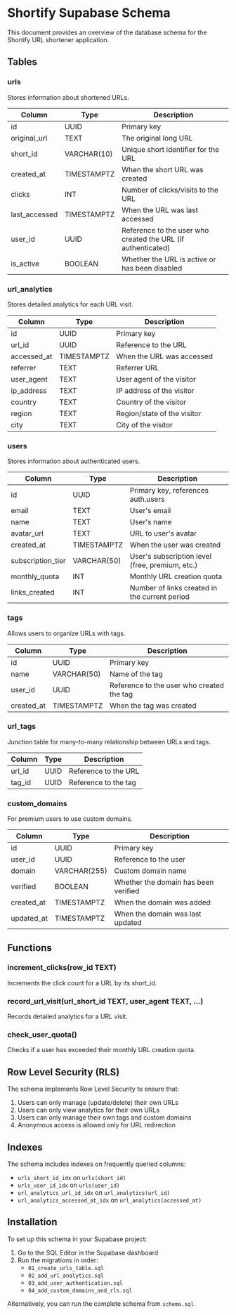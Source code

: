 # Shortify Supabase Schema

This document provides an overview of the database schema for the Shortify URL shortener application.

## Tables

### urls

Stores information about shortened URLs.

| Column        | Type        | Description                                                  |
| ------------- | ----------- | ------------------------------------------------------------ |
| id            | UUID        | Primary key                                                  |
| original_url  | TEXT        | The original long URL                                        |
| short_id      | VARCHAR(10) | Unique short identifier for the URL                          |
| created_at    | TIMESTAMPTZ | When the short URL was created                               |
| clicks        | INT         | Number of clicks/visits to the URL                           |
| last_accessed | TIMESTAMPTZ | When the URL was last accessed                               |
| user_id       | UUID        | Reference to the user who created the URL (if authenticated) |
| is_active     | BOOLEAN     | Whether the URL is active or has been disabled               |

### url_analytics

Stores detailed analytics for each URL visit.

| Column      | Type        | Description                 |
| ----------- | ----------- | --------------------------- |
| id          | UUID        | Primary key                 |
| url_id      | UUID        | Reference to the URL        |
| accessed_at | TIMESTAMPTZ | When the URL was accessed   |
| referrer    | TEXT        | Referrer URL                |
| user_agent  | TEXT        | User agent of the visitor   |
| ip_address  | TEXT        | IP address of the visitor   |
| country     | TEXT        | Country of the visitor      |
| region      | TEXT        | Region/state of the visitor |
| city        | TEXT        | City of the visitor         |

### users

Stores information about authenticated users.

| Column            | Type        | Description                                     |
| ----------------- | ----------- | ----------------------------------------------- |
| id                | UUID        | Primary key, references auth.users              |
| email             | TEXT        | User's email                                    |
| name              | TEXT        | User's name                                     |
| avatar_url        | TEXT        | URL to user's avatar                            |
| created_at        | TIMESTAMPTZ | When the user was created                       |
| subscription_tier | VARCHAR(50) | User's subscription level (free, premium, etc.) |
| monthly_quota     | INT         | Monthly URL creation quota                      |
| links_created     | INT         | Number of links created in the current period   |

### tags

Allows users to organize URLs with tags.

| Column     | Type        | Description                               |
| ---------- | ----------- | ----------------------------------------- |
| id         | UUID        | Primary key                               |
| name       | VARCHAR(50) | Name of the tag                           |
| user_id    | UUID        | Reference to the user who created the tag |
| created_at | TIMESTAMPTZ | When the tag was created                  |

### url_tags

Junction table for many-to-many relationship between URLs and tags.

| Column | Type | Description          |
| ------ | ---- | -------------------- |
| url_id | UUID | Reference to the URL |
| tag_id | UUID | Reference to the tag |

### custom_domains

For premium users to use custom domains.

| Column     | Type         | Description                          |
| ---------- | ------------ | ------------------------------------ |
| id         | UUID         | Primary key                          |
| user_id    | UUID         | Reference to the user                |
| domain     | VARCHAR(255) | Custom domain name                   |
| verified   | BOOLEAN      | Whether the domain has been verified |
| created_at | TIMESTAMPTZ  | When the domain was added            |
| updated_at | TIMESTAMPTZ  | When the domain was last updated     |

## Functions

### increment_clicks(row_id TEXT)

Increments the click count for a URL by its short_id.

### record_url_visit(url_short_id TEXT, user_agent TEXT, ...)

Records detailed analytics for a URL visit.

### check_user_quota()

Checks if a user has exceeded their monthly URL creation quota.

## Row Level Security (RLS)

The schema implements Row Level Security to ensure that:

1. Users can only manage (update/delete) their own URLs
2. Users can only view analytics for their own URLs
3. Users can only manage their own tags and custom domains
4. Anonymous access is allowed only for URL redirection

## Indexes

The schema includes indexes on frequently queried columns:

- `urls_short_id_idx` on `urls(short_id)`
- `urls_user_id_idx` on `urls(user_id)`
- `url_analytics_url_id_idx` on `url_analytics(url_id)`
- `url_analytics_accessed_at_idx` on `url_analytics(accessed_at)`

## Installation

To set up this schema in your Supabase project:

1. Go to the SQL Editor in the Supabase dashboard
2. Run the migrations in order:
   - `01_create_urls_table.sql`
   - `02_add_url_analytics.sql`
   - `03_add_user_authentication.sql`
   - `04_add_custom_domains_and_rls.sql`

Alternatively, you can run the complete schema from `schema.sql`.
